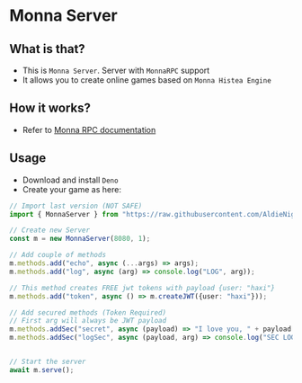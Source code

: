# Monna Server

## What is that?
* This is `Monna Server`. Server with `MonnaRPC` support
* It allows you to create online games based on `Monna Histea Engine`

## How it works?
* Refer to [Monna RPC documentation](doc/MonnaRPC.md)

## Usage
* Download and install `Deno`
* Create your game as here:
```ts
// Import last version (NOT SAFE)
import { MonnaServer } from "https://raw.githubusercontent.com/AldieNightStar/MonnaServer/main/mod.ts"

// Create new Server
const m = new MonnaServer(8080, 1);

// Add couple of methods
m.methods.add("echo", async (...args) => args);
m.methods.add("log", async (arg) => console.log("LOG", arg));

// This method creates FREE jwt tokens with payload {user: "haxi"}
m.methods.add("token", async () => m.createJWT({user: "haxi"}));

// Add secured methods (Token Required)
// First arg will always be JWT payload
m.methods.addSec("secret", async (payload) => "I love you, " + payload.user + "!");
m.methods.addSec("logSec", async (payload, arg) => console.log("SEC LOG", payload, arg));


// Start the server
await m.serve();
```

